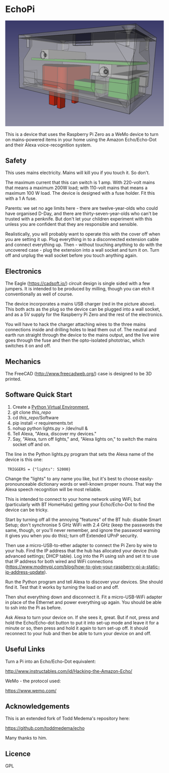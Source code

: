 # EchoPi

![FreeCAD design](https://raw.githubusercontent.com/RepRapLtd/EchoPi/master/Pictures/case-cad.png)

This is a device that uses the Raspberry Pi Zero as a WeMo device to turn on mains-powered items in your home using the Amazon Echo/Echo-Dot and their Alexa voice-recognition system.

## Safety

This uses mains electricity.  Mains will kill you if you touch it.  So don't.

The maximum current that this can switch is 1 amp.  With 220-volt mains that means a maximum 200W load; with 110-volt mains that means a maximum 100 W load.  The device is designed with a fuse holder.  Fit this with a 1 A fuse.

Parents: we set no age limits here - there are twelve-year-olds who could have organised D-Day, and there are thirty-seven-year-olds who can't be trusted with a penknife.  But don't let your children experiment with this unless you are confident that they are responsible and sensible.

Realistically, you will probably want to operate this with the cover off when you are setting it up.  Plug everything in to a disconnected extension cable and connect everything up.  Then - without touching anything to do with the uncovered case - plug the extension into a wall socket and turn it on.  Turn off and unplug the wall socket before you touch anything again.

## Electronics

The Eagle (https://cadsoft.io/) circuit design is single sided with a few jumpers.  It is intended to be produced by milling, though you can etch it conventionally as well of course.

The device incorporates a mains USB charger (red in the picture above).  This both acts as the plug so the device can be plugged into a wall socket, and as a 5V supply for the Raspberry Pi Zero and the rest of the electronics.

You will have to hack the charger attaching wires to the three mains connections inside and drilling holes to lead them out of.  The neutral and earth run straight through the device to the mains output, and the live wire goes through the fuse and then the opto-isolated phototriac, which switches it on and off. 

## Mechanics

The FreeCAD (http://www.freecadweb.org/) case is designed to be 3D printed.  

## Software Quick Start

1. Create a [Python Virtual Environment](http://docs.python-guide.org/en/latest/dev/virtualenvs/),
2. git clone *this_repo*
3. cd *this_repo*/Software
4. pip install -r requirements.txt
4. nohup python lights.py > /dev/null &
6. Tell Alexa, "Alexa, discover my devices."
7. Say, "Alexa, turn off lights," and, "Alexa lights on," to switch the mains socket off and on.

The line in the Python lights.py program that sets the Alexa name of the device is this one:

     TRIGGERS = {"lights": 52000}

Change the "lights" to any name you like, but it's best to choose easily-pronounceable dictionary words or well-known proper nouns.  That way the Alexa speech recognition will be most reliable.

This is intended to connect to your home network using WiFi, but (particularly with BT HomeHubs) getting your Echo/Echo-Dot to find the device can be tricky.  

Start by turning off all the annoying "features" of the BT hub: disable Smart Setup; don't synchronise 5 GHz WiFi with 2.4 GHz (keep the passwords the same, though, or you'll never remember, and ignore the password warning it gives you when you do this); turn off Extended UPnP security.

Then use a micro-USB-to-ether adapter to connect the Pi Zero by wire to your hub.  Find the IP address that the hub has allocated your device (hub advanced settings; DHCP table).  Log into the Pi using ssh and set it to use that IP address for both wired and WiFi connections (https://www.modmypi.com/blog/how-to-give-your-raspberry-pi-a-static-ip-address-update).

Run the Python program and tell Alexa to discover your devices.  She should find it.  Test that it works by turning the load on and off.

Then shut everything down and disconnect it.  Fit a micro-USB-WiFi adapter in place of the Ethernet and power everything up again.  You should be able to ssh into the Pi as before.

Ask Alexa to turn your device on.  If she sees it, great.  But if not, press and hold the Echo/Echo-dot button to put it into set-up mode and leave it for a minute or so, then press and hold it again to turn set-up off.  It should reconnect to your hub and then be able to turn your device on and off.


## Useful Links

Turn a Pi into an Echo/Echo-Dot equivalent:

http://www.instructables.com/id/Hacking-the-Amazon-Echo/

WeMo - the protocol used:

https://www.wemo.com/

## Acknowledgements

This is an extended fork of Todd Medema's repository here:

https://github.com/toddmedema/echo

Many thanks to him.

## Licence

GPL

